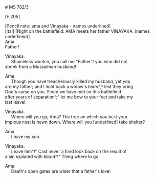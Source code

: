 # MS 782/3

[F 205]

[Pencil note: ama and Vinayaka - names underlined] \
[ital] [Night on the battlefield: AMA meets her father VINAYAKA. (names underlined)] \
Ama. \
Father! 

Vinayaka. \
&nbsp;&nbsp;&nbsp;&nbsp;&nbsp;Shameless wanton, you call me "Father"! you who did not \
shrink  from a Mussulman husband! 

Ama. \
&nbsp;&nbsp;&nbsp;&nbsp;&nbsp;Though you have treacherously killed my husband, yet you \
are my father; and I hold back a widow's tears^,^ lest they bring \
God's curse on you. Since we have met on this battlefield \
after years of separation^,^ let me bow to your feet and take my \
last leave! 

Vinayaka. \
&nbsp;&nbsp;&nbsp;&nbsp;&nbsp;Where will you go, Ama? The tree on which you built your \
impious nest is hewn down. Where will you [underlined] take shelter? 

Ama. \
&nbsp;&nbsp;&nbsp;&nbsp;&nbsp;I have my son. 

Vinayaka. \
&nbsp;&nbsp;&nbsp;&nbsp;&nbsp;Leave him^!^ Cast never a fond look back on the result of \
a sin sxpiated with blood^!^ Thing where to go. 

Ama. \
&nbsp;&nbsp;&nbsp;&nbsp;&nbsp;Death's open gates are wider that a father's love!
